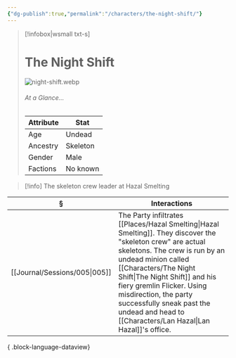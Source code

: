 ```yaml
---
{"dg-publish":true,"permalink":"/characters/the-night-shift/"}
---
```


> [!infobox|wsmall txt-s]
> # The Night Shift
> ![night-shift.webp](/img/user/z_attachments/night-shift.webp) 
> ###### At a Glance...
> | Attribute | Stat |
> | ---- | ---- |
> | Age | Undead |
> | Ancestry | Skeleton |
> | Gender | Male |
> | Factions | No known |

>[!info] The skeleton crew leader at Hazal Smelting

| §                                | Interactions                                                                                                                                                                                                                                                                                         |
| -------------------------------- | ---------------------------------------------------------------------------------------------------------------------------------------------------------------------------------------------------------------------------------------------------------------------------------------------------- |
| [[Journal/Sessions/005\|005]] | The Party infiltrates [[Places/Hazal Smelting\|Hazal Smelting]]. They discover the "skeleton crew" are actual skeletons. The crew is run by an undead minion called [[Characters/The Night Shift\|The Night Shift]] and his fiery gremlin Flicker. Using misdirection, the party successfully sneak past the undead and head to [[Characters/Lan Hazal\|Lan Hazal]]'s office. |

{ .block-language-dataview}